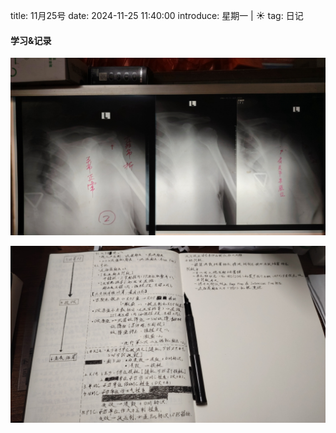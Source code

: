 title: 11月25号
date: 2024-11-25 11:40:00
introduce: 星期一 | ☀️
tag: 日记

#### 学习&记录
![1](/static/img/2024/11/25/1.jpg)

![2](/static/img/2024/11/25/2.jpg)

